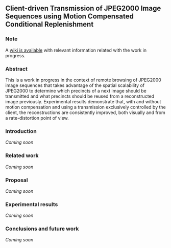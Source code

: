 ## Client-driven Transmission of JPEG2000 Image Sequences using Motion Compensated Conditional Replenishment

### Note

A [wiki is available](https://github.com/josejuansanchez/cr_mc_j2k/wiki) with
relevant information related with the work in progress.

### Abstract

This is a work in progress in the context of remote browsing of JPEG2000
image sequences that takes advantage of the spatial scalability of JPEG2000
to determine which precincts of a next image should be transmitted and what
precincts should be reused from a reconstructed image previously.
Experimental results demonstrate that, with and without motion compensation
and using a transmission exclusively controlled by the client, the
reconstructions are consistently improved, both visually and from a 
rate-distortion point of view.

### Introduction

*Coming soon*

### Related work

*Coming soon*

### Proposal

*Coming soon*

### Experimental results

*Coming soon*

### Conclusions and future work

*Coming soon*
